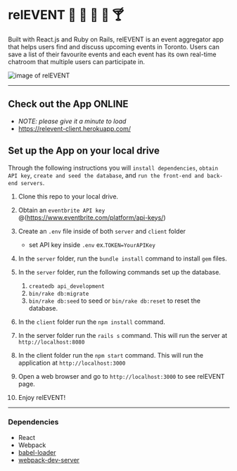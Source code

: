 # relEVENT :calendar: :guitar: :tada: :cake: :cocktail:

Built with React.js and Ruby on Rails, relEVENT is an event aggregator app that helps users find and discuss upcoming events in Toronto. Users can save a list of their favourite events and each event has its own real-time chatroom that multiple users can participate in.

![image of relEVENT](https://github.com/ErikNPeterson/relEVENT/blob/master/images/relEVENT_top%20(1).png)

---------------------

## Check out the App ONLINE
- *NOTE: please give it a minute to load*
- https://relevent-client.herokuapp.com/

## Set up the App on your local drive

Through the following instructions you will `install dependencies`, `obtain API key`, `create and seed the database`, and `run the front-end and back-end servers`.

1. Clone this repo to your local drive.

2. Obtain an `eventbrite API key` @(https://www.eventbrite.com/platform/api-keys/)

3. Create an `.env` file inside of both `server` and `client` folder
   - set API key inside `.env` ex.`TOKEN=YourAPIKey`

4. In the `server` folder, run the `bundle install` command to install `gem` files.

5. In the `server` folder, run the following commands set up the database.
     1. `createdb api_development`
     2. `bin/rake db:migrate`
     3. `bin/rake db:seed` to seed or `bin/rake db:reset` to reset the database.

6. In the `client` folder run the `npm install` command.

7. In the server folder run the `rails s` command. This will run the server at `http://localhost:8080`

8. In the client folder run the `npm start` command. This will run the application at `http://localhost:3000`

9. Open a web browser and go to `http://localhost:3000` to see relEVENT page.

10. Enjoy relEVENT! 

---------------------

### Dependencies

- React
- Webpack
- [babel-loader](https://github.com/babel/babel-loader)
- [webpack-dev-server](https://github.com/webpack/webpack-dev-server)
